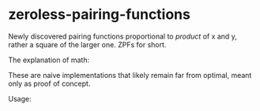 # zeroless-pairing-functions

Newly discovered pairing functions proportional to *product* of x and y, rather a square of the larger one. ZPFs for short.

The explanation of math:

These are naive implementations that likely remain far from optimal, meant only as proof of concept.

Usage:


